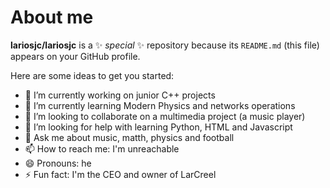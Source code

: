 # About me


**lariosjc/lariosjc** is a ✨ _special_ ✨ repository because its `README.md` (this file) appears on your GitHub profile.

Here are some ideas to get you started:

- 🔭 I’m currently working on junior C++ projects
- 🌱 I’m currently learning Modern Physics and networks operations
- 👯 I’m looking to collaborate on a multimedia project (a music player)
- 🤔 I’m looking for help with learning Python, HTML and Javascript
- 💬 Ask me about music, matth, physics and football
- 📫 How to reach me: I'm unreachable
- 😄 Pronouns: he
- ⚡ Fun fact: I'm the CEO and owner of LarCreel


